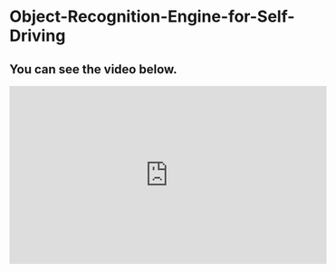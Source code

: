 # Object-Recognition-Engine-for-Self-Driving



## You can see the video below.

<iframe width="560" height="315" src="https://www.youtube.com/embed/Rj5GVoOWZgM" frameborder="0" allow="accelerometer; autoplay; encrypted-media; gyroscope; picture-in-picture" allowfullscreen></iframe>
